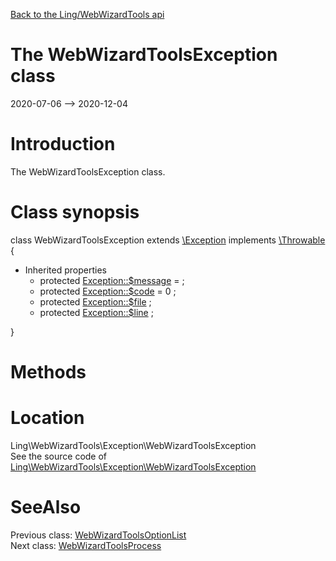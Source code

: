 [Back to the Ling/WebWizardTools api](https://github.com/lingtalfi/WebWizardTools/blob/master/doc/api/Ling/WebWizardTools.md)



The WebWizardToolsException class
================
2020-07-06 --> 2020-12-04






Introduction
============

The WebWizardToolsException class.



Class synopsis
==============


class <span class="pl-k">WebWizardToolsException</span> extends [\Exception](http://php.net/manual/en/class.exception.php) implements [\Throwable](http://php.net/manual/en/class.throwable.php) {

- Inherited properties
    - protected  [Exception::$message](#property-message) =  ;
    - protected  [Exception::$code](#property-code) = 0 ;
    - protected  [Exception::$file](#property-file) ;
    - protected  [Exception::$line](#property-line) ;

}






Methods
==============






Location
=============
Ling\WebWizardTools\Exception\WebWizardToolsException<br>
See the source code of [Ling\WebWizardTools\Exception\WebWizardToolsException](https://github.com/lingtalfi/WebWizardTools/blob/master/Exception/WebWizardToolsException.php)



SeeAlso
==============
Previous class: [WebWizardToolsOptionList](https://github.com/lingtalfi/WebWizardTools/blob/master/doc/api/Ling/WebWizardTools/Controls/WebWizardToolsOptionList.md)<br>Next class: [WebWizardToolsProcess](https://github.com/lingtalfi/WebWizardTools/blob/master/doc/api/Ling/WebWizardTools/Process/WebWizardToolsProcess.md)<br>
